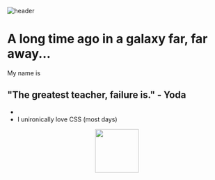 ![header](https://capsule-render.vercel.app/api?text=Welcome&animation=fadeIn?type=slice)

# A long time ago in a galaxy far, far away...

My name is 

## "The greatest teacher, failure is." - Yoda
- 
- I unironically love CSS (most days)


<div id="section_1" align="center">
  <img src="https://media.giphy.com/media/3o7abEzrkevQgVXDG0/giphy.gif" width="100"/>
</div>

